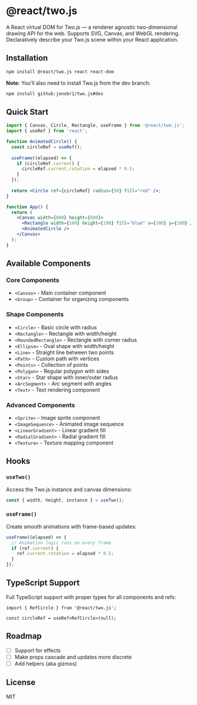 # @react/two.js

A React virtual DOM for Two.js — a renderer agnostic two-dimensional drawing API for the web. Supports SVG, Canvas, and WebGL rendering. Declaratively describe your Two.js scene within your React application.

## Installation

```bash
npm install @react/two.js react react-dom
```

**Note:** You'll also need to install Two.js from the dev branch:
```bash
npm install github:jonobr1/two.js#dev
```

## Quick Start

```jsx
import { Canvas, Circle, Rectangle, useFrame } from '@react/two.js';
import { useRef } from 'react';

function AnimatedCircle() {
  const circleRef = useRef();
  
  useFrame((elapsed) => {
    if (circleRef.current) {
      circleRef.current.rotation = elapsed * 0.5;
    }
  });
  
  return <Circle ref={circleRef} radius={50} fill="red" />;
}

function App() {
  return (
    <Canvas width={800} height={600}>
      <Rectangle width={100} height={100} fill="blue" x={100} y={100} />
      <AnimatedCircle />
    </Canvas>
  );
}
```

## Available Components

### Core Components
- `<Canvas>` - Main container component
- `<Group>` - Container for organizing components

### Shape Components
- `<Circle>` - Basic circle with radius
- `<Rectangle>` - Rectangle with width/height
- `<RoundedRectangle>` - Rectangle with corner radius
- `<Ellipse>` - Oval shape with width/height
- `<Line>` - Straight line between two points
- `<Path>` - Custom path with vertices
- `<Points>` - Collection of points
- `<Polygon>` - Regular polygon with sides
- `<Star>` - Star shape with inner/outer radius
- `<ArcSegment>` - Arc segment with angles
- `<Text>` - Text rendering component

### Advanced Components
- `<Sprite>` - Image sprite component
- `<ImageSequence>` - Animated image sequence
- `<LinearGradient>` - Linear gradient fill
- `<RadialGradient>` - Radial gradient fill
- `<Texture>` - Texture mapping component

## Hooks

### `useTwo()`
Access the Two.js instance and canvas dimensions:
```jsx
const { width, height, instance } = useTwo();
```

### `useFrame()`
Create smooth animations with frame-based updates:
```jsx
useFrame((elapsed) => {
  // Animation logic runs on every frame
  if (ref.current) {
    ref.current.rotation = elapsed * 0.5;
  }
});
```

## TypeScript Support

Full TypeScript support with proper types for all components and refs:

```tsx
import { RefCircle } from '@react/two.js';

const circleRef = useRef<RefCircle>(null);
```

## Roadmap
- [ ] Support for effects
- [ ] Make props cascade and updates more discrete
- [ ] Add helpers (aka gizmos)

## License

MIT